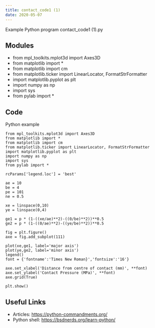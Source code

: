 ```yaml
---
title: contact_code1 (1)
date: 2020-05-07
---
```

Example Python program contact_code1 (1).py

## Modules

* from mpl_toolkits.mplot3d import Axes3D
* from matplotlib import *
* from matplotlib import cm
* from matplotlib.ticker import LinearLocator, FormatStrFormatter
* import matplotlib.pyplot as plt
* import numpy as np
* import sys
* from pylab import *

## Code

Python example

    from mpl_toolkits.mplot3d import Axes3D
    from matplotlib import *
    from matplotlib import cm
    from matplotlib.ticker import LinearLocator, FormatStrFormatter
    import matplotlib.pyplot as plt
    import numpy as np
    import sys
    from pylab import *
     
    rcParams['legend.loc'] = 'best'
     
    ae = 10
    be = 4
    pe = 101
    ne = 0.5
     
    xe = linspace(0,10)
    ye = linspace(0,4)
     
    ge1 = p * (1-((xe/ae)**2)-((0/be)**2))**0.5
    ge2 = p * (1-((0/ae)**2)-((ye/be)**2))**0.5
     
    fig = plt.figure()
    axe = fig.add_subplot(111)
     
    plot(xe,ge1, label='major axis')
    plot(ye,ge2, label='minor axis')
    legend()
    font = {'fontname':'Times New Roman}','fontsize':'16'}
     
    axe.set_xlabel('Distance from centre of contact (mm)', **font)
    axe.set_ylabel('Contact Pressure (MPa)', **font)
    axe.grid(True)
     
    plt.show()

## Useful Links

- Articles: https://python-commandments.org/
- Python shell: https://bsdnerds.org/learn-python/
